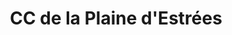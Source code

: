 ---
imageUrl: https://cyclopolis.lavilleavelo.org/cartes-minutes/PlaineEstrees_VAE.png
title: CC de la Plaine d'Estrées
description: ⚡🚲 Vélo à Assistance Electrique
link: https://cartes-minutes.lavilleavelo.org/cartovelo/carteminuteCCdelaPlainedEstreesVAE.html
index: 27
---